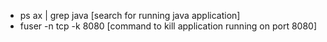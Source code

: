 * ps ax | grep java [search for running java application]
* fuser -n tcp -k 8080 [command to kill application running on port 8080]
